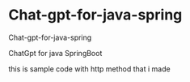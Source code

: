 # Chat-gpt-for-java-spring
Chat-gpt-for-java-spring

ChatGpt for java SpringBoot

this is sample code with http method that i made
